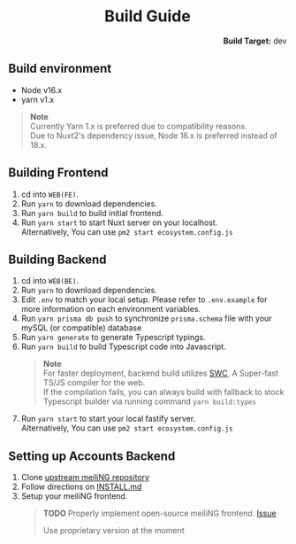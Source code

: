 <h1 align="center">Build Guide</h1>
<p align="right"><b>Build Target:</b> dev</p>

## Build environment
* Node v16.x
* yarn v1.x

> **Note**  
> Currently Yarn 1.x is preferred due to compatibility reasons.  
> Due to Nuxt2's dependency issue, Node 16.x is preferred instead of 18.x.  

## Building Frontend
1. cd into `WEB(FE)`.
2. Run `yarn` to download dependencies.
3. Run `yarn build` to build initial frontend.
4. Run `yarn start` to start Nuxt server on your localhost.  
   Alternatively, You can use `pm2 start ecosystem.config.js`  

## Building Backend
1. cd into `WEB(BE)`.
2. Run `yarn` to download dependencies.
3. Edit `.env` to match your local setup. Please refer to `.env.example` for more information on each environment variables.
4. Run `yarn prisma db push` to synchronize `prisma.schema` file with your mySQL (or compatible) database
5. Run `yarn generate` to generate Typescript typings.
6. Run `yarn build` to build Typescript code into Javascript.
   > **Note**  
   > For faster deployment, backend build utilizes [SWC](https://github.com/swc-project/swc), A Super-fast TS/JS compiler for the web.  
   > If the compilation fails, you can always build with fallback to stock Typescript builder via running command `yarn build:types`  
7. Run `yarn start` to start your local fastify server.  
   Alternatively, You can use `pm2 start ecosystem.config.js`  

## Setting up Accounts Backend
1. Clone [upstream meiliNG repository](https://github.com/meili-NG/meiliNG)
2. Follow directions on [INSTALL.md](https://github.com/meili-NG/meiliNG/blob/main/INSTALL.md)  
3. Setup your meiliNG frontend.
   > **TODO**
   > Properly implement open-source meiliNG frontend. [Issue](https://github.com/meili-NG/meiliNG/issues/41)  
   >   
   > Use proprietary version at the moment

